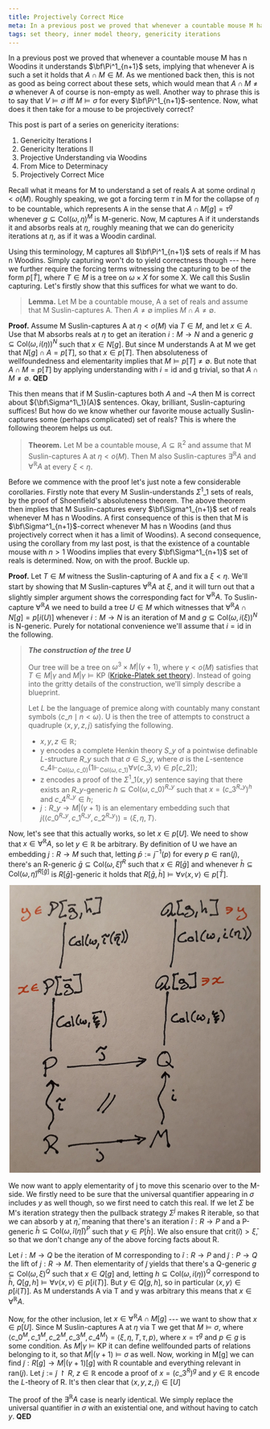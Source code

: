 ```yaml
---
title: Projectively Correct Mice
meta: In a previous post we proved that whenever a countable mouse M has n Woodins it understands projective sets. As we mentioned back then, this is not as good as being correct about these sets. Now, what does it then take for a mouse to be projectively correct?
tags: set theory, inner model theory, genericity iterations
---
```


In a previous post we proved that whenever a countable mouse M has n Woodins
it understands $\bf\Pi^1_{n+1}$ sets, implying that whenever A is such a set it holds
that $A\cap M\in M$. As we mentioned back then, this is not as good as being correct
about these sets, which would mean that $A\cap M\neq\emptyset$ whenever A of course is
non-empty as well. Another way to phrase this is to say that $V\models\sigma$ iff
$M\models\sigma$ for every $\bf\Pi^1_{n+1}$-sentence. Now, what does it then take for a
mouse to be projectively correct?

This post is part of a series on genericity iterations:

1. <router-link to="/posts/2016-10-05-genericity-iterations-i">Genericity Iterations I</router-link>
2. <router-link to="/posts/2016-10-19-genericity-iterations-ii">Genericity Iterations II</router-link>
3. <router-link to="/posts/2017-12-18-projective-understanding-via-woodins">Projective Understanding via Woodins</router-link>
4. <router-link to="/posts/2017-12-29-from-mice-to-determinacy">From Mice to Determinacy</router-link>
5. Projectively Correct Mice

Recall what it means for M to understand a set of reals A at some ordinal $\eta < o(M)$.
Roughly speaking, we got a forcing term $\tau$ in M for the collapse of $\eta$ to be
countable, which represents A in the sense that $A\cap M[g]=\tau^g$ whenever
$g\subseteq\text{Col}(\omega,\eta)^M$ is M-generic. Now, M captures A if it understands
it and absorbs reals at $\eta$, roughly meaning that we can do genericity iterations at
$\eta$, as if it was a Woodin cardinal.

Using this terminology, M captures all $\bf\Pi^1_{n+1}$ sets of reals if M has n
Woodins. Simply capturing won't do to yield correctness though --- here we further
require the forcing terms witnessing the capturing to be of the form $p[\check T]$,
where $T\in M$ is a tree on $\omega\times X$ for some X. We call this Suslin capturing.
Let's firstly show that this suffices for what we want to do.

> **Lemma.** Let M be a countable mouse, A a set of reals and assume that M
> Suslin-captures A. Then $A\neq\emptyset$ implies $M\cap A\neq\emptyset$.

**Proof.** Assume M Suslin-captures A at $\eta < o(M)$ via $T\in M$, and let $x\in A$.
Use that M absorbs reals at $\eta$ to get an iteration $i:M\to N$ and a generic
$g\subseteq\text{Col}(\omega,i(\eta))^N$ such that $x\in N[g]$. But since M understands
A at M we get that $N[g]\cap A=p[T]$, so that $x\in p[T]$. Then absoluteness of
wellfoundedness and elementarity implies that $M\models p[T]\neq\emptyset$. But note
that $A\cap M=p[T]$ by applying understanding with $i=\text{id}$ and g trivial, so that
$A\cap M\neq\emptyset$. **QED**

This then means that if M Suslin-captures both $A$ and $\lnot A$ then M is correct
about ${\bf\Sigma^1\_1}(A)$ sentences. Okay, brilliant, Suslin-capturing suffices! But
how do we know whether our favorite mouse actually Suslin-captures some (perhaps
complicated) set of reals? This is where the following theorem helps us out.

> **Theorem.** Let M be a countable mouse, $A\subseteq\mathbb R^2$ and assume that M
> Suslin-captures A at $\eta < o(M)$. Then M also Suslin-captures $\exists^{\mathbb R}A$
> and $\forall^{\mathbb R}A$ at every $\xi<\eta$.

Before we commence with the proof let's just note a few considerable corollaries.
Firstly note that every M Suslin-understands $\Sigma^1\_1$ sets of reals, by the proof
of Shoenfield's absoluteness theorem. The above theorem then implies that M
Suslin-captures every $\bf\Sigma^1_{n+1}$ set of reals whenever M has n Woodins. A
first consequence of this is then that M is $\bf\Sigma^1_{n+1}$-correct whenever M has
n Woodins (and thus projectively correct when it has a limit of Woodins). A second
consequence, using the corollary from my last post, is that the existence of a
countable mouse with $n>1$ Woodins implies that every $\bf\Sigma^1_{n+1}$ set of reals
is determined. Now, on with the proof. Buckle up.

**Proof.** Let $T\in M$ witness the Suslin-capturing of A and fix a $\xi<\eta$. We'll
start by showing that M Suslin-captures $\forall^{\mathbb R}A$ at $\xi$, and it will
turn out that a slightly simpler argument shows the corresponding fact for
$\forall^{\mathbb R}A$. To Suslin-capture $\forall^{\mathbb R}A$ we need to build a
tree $U\in M$ which witnesses that $\forall^{\mathbb R}A\cap N[g]=p[i(U)]$ whenever
$i:M\to N$ is an iteration of M and $g\subseteq\text{Col}(\omega,i(\xi))^N$ is
N-generic. Purely for notational convenience we'll assume that $i=\text{id}$ in the
following.

> _**The construction of the tree U**_
>
> Our tree will be a tree on $\omega^3\times M|(\gamma+1)$, where $\gamma < o(M)$
> satisfies that $T\in M|\gamma$ and $M|\gamma\models\textsf{KP}$ ([Kripke-Platek set
> theory](https://en.wikipedia.org/wiki/Kripke%E2%80%93Platek_set_theory)). Instead of
> going into the gritty details of the construction, we'll simply describe a blueprint.
>
> Let $L$ be the language of premice along with countably many constant symbols $\langle
> c\_n\mid n<\omega\rangle$. U is then the tree of attempts to construct a quadruple
> $\langle x,y,z,j\rangle$ satisfying the following.
>
> - $x,y,z\in\mathbb R$;
> - y encodes a complete Henkin theory $S\_y$ of a pointwise definable $L$-structure
>   $R\_y$ such that $\sigma\in S\_y$, where $\sigma$ is the $L$-sentence
>   $c\_4\Vdash_{\text{Col}(\omega,c\_0)}(1\Vdash_{\text{Col}(\omega,c\_1)}\forall
>   v\langle c\_3,v\rangle\in p[c\_2])$;
> - z encodes a proof of the $\Sigma^1\_1(x,y)$ sentence saying that there exists an
>   $R\_y$-generic $h\subseteq\text{Col}(\omega,c\_0)^{R\_y}$ such that
>   $x=(c\_3^{R\_y})^h$ and $c\_4^{R\_y}\in h$;
> - $j:R\_y\to M|(\gamma+1)$ is an elementary embedding such that $j(\langle
>   c\_0^{R\_y},c\_1^{R\_y},c\_2^{R\_y}\rangle)=\langle \xi,\eta,T \rangle$.

Now, let's see that this actually works, so let $x\in p[U]$. We need to show that
$x\in\forall^{\mathbb R}A$, so let $y\in\mathbb R$ be arbitrary. By definition of U we
have an embedding $j:R\to M$ such that, letting $\bar p:=j^{-1}(p)$ for every
$p\in\text{ran}(j)$, there's an R-generic $\bar g\subseteq\text{Col}(\omega,\bar\xi)^R$
such that $x\in R[\bar g]$ and whenever $\bar
h\subseteq\text{Col}(\omega,\bar\eta)^{R[\bar g]}$ is $R[\bar g]$-generic it holds that
$R[\bar g,\bar h]\models\forall v\langle x,v\rangle\in p[\bar T]$.

<center>
  <img src="/src/assets/img/projectively-correct-mice.webp" style="width: min(500px, 100%);" />
</center>

We now want to apply elementarity of j to move this scenario over to the M-side. We
firstly need to be sure that the universal quantifier appearing in $\sigma$ includes
$y$ as well though, so we first need to catch this real. If we let $\Sigma$ be M's
iteration strategy then the pullback strategy $\Sigma^j$ makes R iterable, so that we
can absorb y at $\bar\eta$, meaning that there's an iteration $\tilde i:R\to P$ and a
P-generic $\bar h\subseteq\text{Col}(\omega,\tilde i(\bar\eta))^P$ such that $y\in
P[\bar h]$. We also ensure that $\text{crit}(\tilde i)>\bar\xi$, so that we don't
change any of the above forcing facts about R.

Let $i:M\to Q$ be the iteration of M corresponding to $\tilde i:R\to P$ and $\tilde
j:P\to Q$ the lift of $j:R\to M$. Then elementarity of $\tilde j$ yields that there's a
Q-generic $g\subseteq\text{Col}(\omega,\xi)^Q$ such that $x\in Q[g]$ and, letting
$h\subseteq\text{Col}(\omega,i(\eta))^Q$ correspond to $\bar h$, $Q[g,h]\models\forall
v\langle x,v\rangle\in p[i(T)]$. But $y\in Q[g,h]$, so in particular $\langle
x,y\rangle\in p[i(T)]$. As M understands A via T and y was arbitrary this means that
$x\in\forall^{\mathbb R}A$.

Now, for the other inclusion, let $x\in\forall^{\mathbb R}A\cap M[g]$ --- we want to
show that $x\in p[U]$. Since M Suslin-captures A at $\eta$ via T we get that
$M\models\sigma$, where $\langle c\_0^M,c\_1^M,c\_2^M,c\_3^M,c\_4^M\rangle=\langle
\xi,\eta,T,\tau,p\rangle$, where $x=\tau^g$ and $p\in g$ is some condition. As
$M|\gamma\models\textsf{KP}$ it can define wellfounded parts of relations belonging to
it, so that $M|(\gamma+1)\models\sigma$ as well. Now, working in M[g] we can find
$\tilde j:R[g]\to M|(\gamma+1)[g]$ with R countable and everything relevant in
$\text{ran}(j)$. Let $j:=\tilde j\upharpoonright R$, $z\in\mathbb R$ encode a proof of
$x=(c\_3^R)^g$ and $y\in\mathbb R$ encode the $L$-theory of R. It's then clear that
$\langle x,y,z,j\rangle\in[U]$

The proof of the $\exists^{\mathbb R}A$ case is nearly identical. We simply replace the
universal quantifier in $\sigma$ with an existential one, and without having to catch
$y$. **QED**
